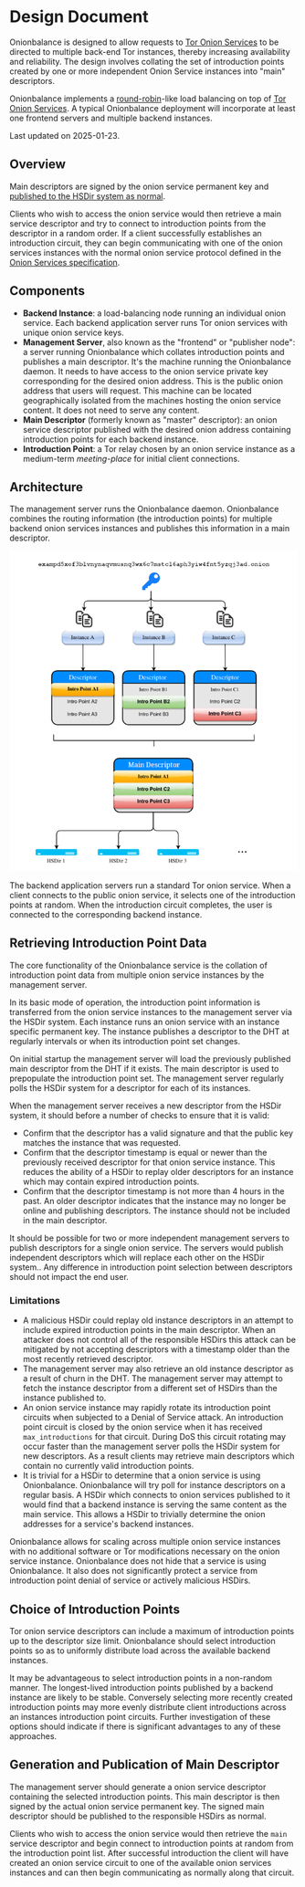 # Design Document

Onionbalance is designed to allow requests to [Tor Onion Services][] to be
directed to multiple back-end Tor instances, thereby increasing
availability and reliability. The design involves collating the set of
introduction points created by one or more independent Onion Service
instances into "main" descriptors.

Onionbalance implements a [round-robin][]-like load balancing on top of
[Tor Onion Services][]. A typical Onionbalance deployment will incorporate at
least one frontend servers and multiple backend instances.

[round-robin]: https://en.wikipedia.org/wiki/Round-robin_DNS
[Tor Onion Services]: https://community.torproject.org/onion-services/

Last updated on 2025-01-23.

## Overview

Main descriptors are signed by the onion service permanent key and
[published to the HSDir system as normal][rend-spec-overview].

[rend-spec-overview]: https://spec.torproject.org/rend-spec/overview.html

Clients who wish to access the onion service would then retrieve a
main service descriptor and try to connect to introduction points
from the descriptor in a random order. If a client successfully
establishes an introduction circuit, they can begin communicating with
one of the onion services instances with the normal onion service
protocol defined in the [Onion Services specification][rend-spec].

[rend-spec]: https://spec.torproject.org/rend-spec

## Components

* **Backend Instance**: a load-balancing node running an individual onion
  service. Each backend application server runs Tor onion services with unique
  onion service keys.
* **Management Server**, also known as the "frontend" or "publisher node": a
  server running Onionbalance which collates introduction points and publishes
  a main descriptor. It's the machine running the Onionbalance daemon. It
  needs to have access to the onion service private key corresponding for the
  desired onion address. This is the public onion address that users will
  request.
  This machine can be located geographically isolated from the machines hosting
  the onion service content. It does not need to serve any content.
* **Main Descriptor** (formerly known as "master" descriptor): an onion service
  descriptor published with the desired onion address containing introduction
  points for each backend instance.
* **Introduction Point**: a Tor relay chosen by an onion service instance as a
  medium-term *meeting-place* for initial client connections.
<!--
* **Metadata Channel**: a direct connection from an instance to a management server
  which can be used for instance descriptor upload and transfer of other data.
-->

## Architecture

The management server runs the Onionbalance daemon. Onionbalance
combines the routing information (the introduction points) for multiple
backend onion services instances and publishes this information in a
main descriptor.

![image](assets/architecture.png)

The backend application servers run a standard Tor onion service. When a
client connects to the public onion service, it selects one of the
introduction points at random. When the introduction circuit completes,
the user is connected to the corresponding backend instance.

## Retrieving Introduction Point Data

The core functionality of the Onionbalance service is the collation of
introduction point data from multiple onion service instances by the
management server.

In its basic mode of operation, the introduction point information is
transferred from the onion service instances to the management server
via the HSDir system. Each instance runs an onion service with an
instance specific permanent key. The instance publishes a descriptor to
the DHT at regularly intervals or when its introduction point set
changes.

On initial startup the management server will load the previously
published main descriptor from the DHT if it exists. The main
descriptor is used to prepopulate the introduction point set. The
management server regularly polls the HSDir system for a descriptor for
each of its instances.

When the management server receives a new descriptor from the HSDir
system, it should before a number of checks to ensure that it is valid:

* Confirm that the descriptor has a valid signature and that the public key
  matches the instance that was requested.
* Confirm that the descriptor timestamp is equal or newer than the previously
  received descriptor for that onion service instance. This reduces the ability
  of a HSDir to replay older descriptors for an instance which may contain
  expired introduction points.
* Confirm that the descriptor timestamp is not more than 4 hours in the past.
  An older descriptor indicates that the instance may no longer be online and
  publishing descriptors. The instance should not be included in the main
  descriptor.

It should be possible for two or more independent management servers to
publish descriptors for a single onion service. The servers would
publish independent descriptors which will replace each other on the
HSDir system.. Any difference in introduction point selection between
descriptors should not impact the end user.

### Limitations

* A malicious HSDir could replay old instance descriptors in an attempt to
  include expired introduction points in the main descriptor. When an
  attacker does not control all of the responsible HSDirs this attack can be
  mitigated by not accepting descriptors with a timestamp older than the most
  recently retrieved descriptor.
* The management server may also retrieve an old instance descriptor as a
  result of churn in the DHT. The management server may attempt to fetch the
  instance descriptor from a different set of HSDirs than the instance
  published to.
* An onion service instance may rapidly rotate its introduction point circuits
  when subjected to a Denial of Service attack. An introduction point circuit
  is closed by the onion service when it has received `max_introductions` for
  that circuit. During DoS this circuit rotating may occur faster than the
  management server polls the HSDir system for new descriptors. As a result
  clients may retrieve main descriptors which contain no currently valid
  introduction points.
* It is trivial for a HSDir to determine that a onion service is using
  Onionbalance. Onionbalance will try poll for instance descriptors on a
  regular basis. A HSDir which connects to onion services published to it would
  find that a backend instance is serving the same content as the main
  service. This allows a HSDir to trivially determine the onion addresses for a
  service's backend instances.

Onionbalance allows for scaling across multiple onion service instances
with no additional software or Tor modifications necessary on the onion
service instance. Onionbalance does not hide that a service is using
Onionbalance. It also does not significantly protect a service from
introduction point denial of service or actively malicious HSDirs.

## Choice of Introduction Points

Tor onion service descriptors can include a maximum of introduction points up
to the descriptor size limit. Onionbalance should select introduction points so
as to uniformly distribute load across the available backend instances.

<!--
  The following was valid for v2, but not for Onionbalance v2 as
  of 2025-01-22. This may need to be updated once Distinct Descriptor
  Mode is available: https://gitlab.torproject.org/tpo/onion-services/onionbalance/-/issues/7
-->
<!--
Onionbalance will upload multiple distinct descriptors if you have
configured more instances than what fits in a single descriptor.

* **1 instance** - 3 IPs
* **2 instance** - 6 IPs (3 IPs from each instance)
* **3 instance** - 9 IPs (3 IPs from each instance)
* **4 instance** - 10 IPs (3 IPs from one instance, 2 from each other
    instance)
* **5 instance** - 10 IPs (2 IPs from each instance)
* **6-10 instances** - 10 IPs (selection from all instances)
* **11 or more instances** - 10 IPs (distinct descriptors - selection
    from all instances)

Always attempting to choose 3 introduction points per descriptor may
make it more difficult for a passive observer to confirm that a service
is running Onionbalance. However behavioral characteristics such as the
rate of introduction point rotation may still allow a passive observer
to distinguish an Onionbalance service from a standard Tor onion
service. Selecting a smaller set of introduction points may impact on
performance or reliability of the service.

* **1 instance** - 3 IPs
* **2 instances** - 3 IPs (2 IPs from one instance, 1 IP from the
    other instance)
* **3 instances** - 3 IPs (1 IP from each instance)
* **more than 3 instances** - Select the maximum set of introduction
    points as outlined previously.
-->

It may be advantageous to select introduction points in a non-random
manner. The longest-lived introduction points published by a backend
instance are likely to be stable. Conversely selecting more recently
created introduction points may more evenly distribute client
introductions across an instances introduction point circuits. Further
investigation of these options should indicate if there is significant
advantages to any of these approaches.

## Generation and Publication of Main Descriptor

The management server should generate a onion service descriptor
containing the selected introduction points. This main descriptor is
then signed by the actual onion service permanent key. The signed main
descriptor should be published to the responsible HSDirs as normal.

Clients who wish to access the onion service would then retrieve the
`main` service descriptor and begin connect to introduction points
at random from the introduction point list. After successful
introduction the client will have created an onion service circuit to
one of the available onion services instances and can then begin
communicating as normally along that circuit.
